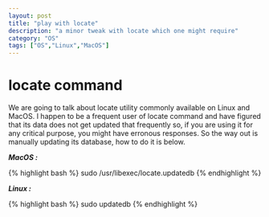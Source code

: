 ```yaml
---
layout: post
title: "play with locate"
description: "a minor tweak with locate which one might require"
category: "OS"
tags: ["OS","Linux","MacOS"]
---
```

locate command
========================================

We are going to talk about locate utility commonly available on Linux and MacOS.
I happen to be a frequent user of locate command and have figured that its data does not get updated that frequently so, if you are using it for any critical purpose, you might have erronous responses.
So the way out is manually updating its database, how to do it is below.

***MacOS :***

{% highlight bash %}
sudo /usr/libexec/locate.updatedb
{% endhighlight %}

***Linux :***

{% highlight bash %}
sudo updatedb
{% endhighlight %}
